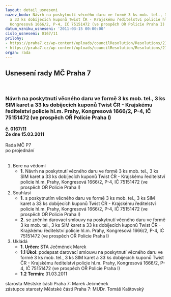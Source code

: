 ```yaml
---
layout: detail_usneseni
nazev_bodu: Návrh na poskytnutí věcného daru ve formě 3 ks mob. tel., 3 ks SIM karet
  a 33 ks dobíjecích kuponů Twist ČR - Krajskému ředitelství policie hl.m. Prahy,
  Kongresová 1666/2, P-4, IČ 75151472 (ve prospěch OŘ Policie Praha I)
datum_vzniku_usneseni: '2011-03-15 00:00:00'
cislo_usneseni: 0167/11
prilohy:
- https://praha7.cz/wp-content/uploads/councilResolution/Resolutions/21858/14-11-zadost.bmp
- https://praha7.cz/wp-content/uploads/councilResolution/Resolutions/21858/14-11-smlouvamobil.doc
organ: rada
---
```

<div id="ucUsn_pList" class="usn">
	<span><h2>Usnesení rady MČ Praha 7 </h2>
<br></span><div class="standBody">
<span><h3>Návrh na poskytnutí věcného daru ve formě 3 ks mob. tel., 3 ks SIM karet a 33 ks dobíjecích kuponů Twist ČR - Krajskému ředitelství policie hl.m. Prahy, Kongresová 1666/2, P-4, IČ 75151472 (ve prospěch OŘ Policie Praha I)</h3></span><div class="center">
		<strong>č. 0167/11</strong><br>
	</div>
<div class="center">
		<strong>Ze dne 15.03.2011</strong><br><br>
	</div>Rada MČ P7<br> po projednání<br><br><ol>
<li>Bere na vědomí<ul><li>
<strong>1.</strong> Návrh na poskytnutí věcného daru ve formě 3 ks mob. tel., 3 ks SIM karet a 33 ks dobíjecích kuponů Twist ČR - Krajskému ředitelství policie hl.m. Prahy, Kongresová 1666/2, P-4, IČ 75151472 (ve prospěch OŘ Policie Praha I)</li></ul>
</li>
<li>Souhlasí<ul>
<li>
<strong>1.</strong> s poskytnutím věcného daru ve formě 3 ks mob. tel., 3 ks SIM karet a 33 ks dobíjecích kuponů Twist ČR - Krajskému ředitelství policie hl.m. Prahy, Kongresová 1666/2, P-4, IČ 75151472 (ve prospěch OŘ Policie Praha I)</li>
<li>
<strong>2.</strong> se zněním darovací smlouvy na poskytnutí věcného daru ve formě 3 ks mob. tel., 3 ks SIM karet a 33 ks dobíjecích kuponů Twist ČR - Krajskému ředitelství policie hl.m. Prahy, Kongresová 1666/2, P-4, IČ 75151472 (ve prospěch OŘ Policie Praha I)            </li>
</ul>
</li>
<li>Ukládá<ul>
<li>
<strong>1. Určen: </strong>STA Ječmének Marek</li>
<li>
<strong>1.1 Úkol: </strong>podepsat darovací smlouvu na poskytnutí věcného daru ve formě 3 ks mob. tel., 3 ks SIM karet a 33 ks dobíjecích kuponů Twist ČR - Krajskému ředitelství policie hl.m. Prahy, Kongresová 1666/2, P-4, IČ 75151472 (ve prospěch OŘ Policie Praha I) </li>
<li>
<strong>1.2 Termín: </strong>31.03.2011</li>
</ul>
</li>
</ol>starosta Městské části Praha 7: Marek Ječmének<br>zástupce starosty Městské části Praha 7: MUDr. Tomáš Kaštovský 
</div>
</div>
